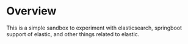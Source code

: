 # Overview
This is a simple sandbox to experiment with elasticsearch, springboot support of elastic, and other things 
related to elastic.